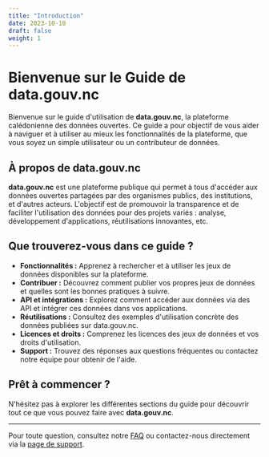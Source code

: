 ```yaml
---
title: "Introduction"
date: 2023-10-10
draft: false
weight: 1
---
```

# Bienvenue sur le Guide de data.gouv.nc

Bienvenue sur le guide d'utilisation de **data.gouv.nc**, la plateforme calédonienne des données ouvertes. Ce guide a pour objectif de vous aider à naviguer et à utiliser au mieux les fonctionnalités de la plateforme, que vous soyez un simple utilisateur ou un contributeur de données.

## À propos de data.gouv.nc

**data.gouv.nc** est une plateforme publique qui permet à tous d'accéder aux données ouvertes partagées par des organismes publics, des institutions, et d'autres acteurs. L'objectif est de promouvoir la transparence et de faciliter l'utilisation des données pour des projets variés : analyse, développement d'applications, réutilisations innovantes, etc.

## Que trouverez-vous dans ce guide ?

- **Fonctionnalités :** Apprenez à rechercher et à utiliser les jeux de données disponibles sur la plateforme.
- **Contribuer :** Découvrez comment publier vos propres jeux de données et quelles sont les bonnes pratiques à suivre.
- **API et intégrations :** Explorez comment accéder aux données via des API et intégrer ces données dans vos applications.
- **Réutilisations :** Consultez des exemples d'utilisation concrète des données publiées sur data.gouv.nc.
- **Licences et droits :** Comprenez les licences des jeux de données et vos droits d'utilisation.
- **Support :** Trouvez des réponses aux questions fréquentes ou contactez notre équipe pour obtenir de l'aide.

## Prêt à commencer ?

N'hésitez pas à explorer les différentes sections du guide pour découvrir tout ce que vous pouvez faire avec **data.gouv.nc**.

---

Pour toute question, consultez notre [FAQ](#) ou contactez-nous directement via la [page de support](#).
